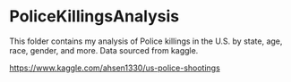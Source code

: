 # PoliceKillingsAnalysis
This folder contains my analysis of Police killings in the U.S. by state, age, race, gender, and more. Data sourced from kaggle.

https://www.kaggle.com/ahsen1330/us-police-shootings
